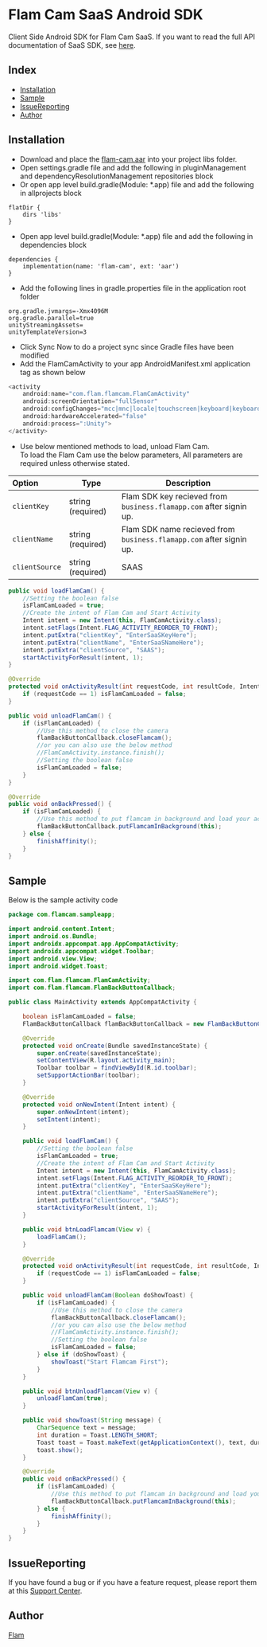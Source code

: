 # Flam Cam SaaS Android SDK
Client Side Android SDK for Flam Cam SaaS.
If you want to read the full API documentation of SaaS SDK, see [here].

## Index

- [Installation](#installation)
- [Sample](#sample)
- [IssueReporting](#issuereporting)
- [Author](#author)

## Installation

- Download and place the [flam-cam.aar] into your project libs folder.
- Open settings.gradle file and add the following in pluginManagement and dependencyResolutionManagement repositories block
- Or open app level build.gradle(Module: *.app) file and add the following in allprojects block
```
flatDir {
    dirs 'libs'
}
```
- Open app level build.gradle(Module: *.app) file and add the following in dependencies block
```
dependencies {
    implementation(name: 'flam-cam', ext: 'aar')
}
```
- Add the following lines in gradle.properties file in the application root folder
```
org.gradle.jvmargs=-Xmx4096M
org.gradle.parallel=true
unityStreamingAssets=
unityTemplateVersion=3
```
- Click Sync Now to do a project sync since Gradle files have been modified
- Add the FlamCamActivity to your app AndroidManifest.xml application tag as shown below
```java
<activity
    android:name="com.flam.flamcam.FlamCamActivity"
    android:screenOrientation="fullSensor"
    android:configChanges="mcc|mnc|locale|touchscreen|keyboard|keyboardHidden|navigation|orientation|screenLayout|uiMode|screenSize|smallestScreenSize|fontScale|layoutDirection|density"
    android:hardwareAccelerated="false"
    android:process=":Unity">
</activity>
```
- Use below mentioned methods to load, unload Flam Cam.\
To load the Flam Cam use the below parameters, All parameters are required unless otherwise stated.

| Option        | Type              | Description                                                         |
| :------------ | ----------------- | ------------------------------------------------------------------- |
| `clientKey`   | string (required) | Flam SDK key recieved from `business.flamapp.com` after signin up.  |
| `clientName`  | string (required) | Flam SDK name recieved from `business.flamapp.com` after signin up. |
| `clientSource`| string (required) | SAAS                                                                |

```java
public void loadFlamCam() {
    //Setting the boolean false
    isFlamCamLoaded = true;
    //Create the intent of Flam Cam and Start Activity
    Intent intent = new Intent(this, FlamCamActivity.class);
    intent.setFlags(Intent.FLAG_ACTIVITY_REORDER_TO_FRONT);
    intent.putExtra("clientKey", "EnterSaaSKeyHere");
    intent.putExtra("clientName", "EnterSaaSNameHere");
    intent.putExtra("clientSource", "SAAS");
    startActivityForResult(intent, 1);
}

@Override
protected void onActivityResult(int requestCode, int resultCode, Intent data) {
    if (requestCode == 1) isFlamCamLoaded = false;
}

public void unloadFlamCam() {
    if (isFlamCamLoaded) {
        //Use this method to close the camera
        flamBackButtonCallback.closeFlamcam();
        //or you can also use the below method
        //FlamCamActivity.instance.finish();
        //Setting the boolean false
        isFlamCamLoaded = false;
    }
}

@Override
public void onBackPressed() {
    if (isFlamCamLoaded) {
        //Use this method to put flamcam in background and load your activity in foreground
        flamBackButtonCallback.putFlamcamInBackground(this);
    } else {
        finishAffinity();
    }
}
```

## Sample

Below is the sample activity code

```java
package com.flamcam.sampleapp;

import android.content.Intent;
import android.os.Bundle;
import androidx.appcompat.app.AppCompatActivity;
import androidx.appcompat.widget.Toolbar;
import android.view.View;
import android.widget.Toast;

import com.flam.flamcam.FlamCamActivity;
import com.flam.flamcam.FlamBackButtonCallback;

public class MainActivity extends AppCompatActivity {

    boolean isFlamCamLoaded = false;
    FlamBackButtonCallback flamBackButtonCallback = new FlamBackButtonCallback();

    @Override
    protected void onCreate(Bundle savedInstanceState) {
        super.onCreate(savedInstanceState);
        setContentView(R.layout.activity_main);
        Toolbar toolbar = findViewById(R.id.toolbar);
        setSupportActionBar(toolbar);
    }

    @Override
    protected void onNewIntent(Intent intent) {
        super.onNewIntent(intent);
        setIntent(intent);
    }

    public void loadFlamCam() {
        //Setting the boolean false
        isFlamCamLoaded = true;
        //Create the intent of Flam Cam and Start Activity
        Intent intent = new Intent(this, FlamCamActivity.class);
        intent.setFlags(Intent.FLAG_ACTIVITY_REORDER_TO_FRONT);
        intent.putExtra("clientKey", "EnterSaaSKeyHere");
        intent.putExtra("clientName", "EnterSaaSNameHere");
        intent.putExtra("clientSource", "SAAS");
        startActivityForResult(intent, 1);
    }

    public void btnLoadFlamcam(View v) {
        loadFlamCam();
    }

    @Override
    protected void onActivityResult(int requestCode, int resultCode, Intent data) {
        if (requestCode == 1) isFlamCamLoaded = false;
    }

    public void unloadFlamCam(Boolean doShowToast) {
        if (isFlamCamLoaded) {
            //Use this method to close the camera
            flamBackButtonCallback.closeFlamcam();
            //or you can also use the below method
            //FlamCamActivity.instance.finish();
            //Setting the boolean false
            isFlamCamLoaded = false;
        } else if (doShowToast) {
            showToast("Start Flamcam First");
        }
    }

    public void btnUnloadFlamcam(View v) {
        unloadFlamCam(true);
    }

    public void showToast(String message) {
        CharSequence text = message;
        int duration = Toast.LENGTH_SHORT;
        Toast toast = Toast.makeText(getApplicationContext(), text, duration);
        toast.show();
    }

    @Override
    public void onBackPressed() {
        if (isFlamCamLoaded) {
            //Use this method to put flamcam in background and load your activity in foreground
            flamBackButtonCallback.putFlamcamInBackground(this);
        } else {
            finishAffinity();
        }
    }
}
```

## IssueReporting

If you have found a bug or if you have a feature request, please report them at this [Support Center].

## Author

[Flam](<[https://flamapp.com/](https://flamapp.com/)>)

[//]: # (These are reference links used in the body of this note and get stripped out when the markdown processor does its job. There is no need to format nicely because it shouldn't be seen. Thanks SO - http://stackoverflow.com/questions/4823468/store-comments-in-markdown-syntax)

[here]: <https://business.flamapp.com>
[flam-cam.aar]: <https://github.com/homingos/flam-cam-android-sdk/blob/main/flam-cam.aar>
[Support Center]: <https://help.flamapp.com>
[Flam]: <https://flamapp.com>
